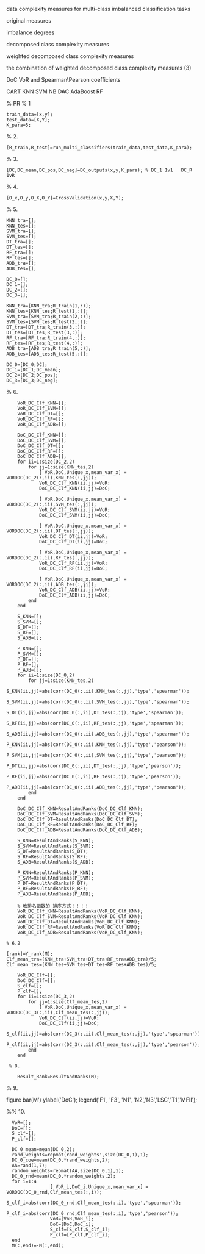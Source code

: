 data complexity measures for multi-class imbalanced classification tasks

original measures 

imbalance degrees

decomposed class complexity measures

weighted decomposed class complexity measures 

the combination of weighted decomposed class complexity measures (3)

DoC VoR and Spearman\Pearson coefficients 

CART KNN SVM  NB DAC AdaBoost RF

% PR 
% 1

    train_data=[x,y];
    test_data=[X,Y];
    K_para=5;      
    
% 2. 

    [R_train,R_test]=run_multi_classifiers(train_data,test_data,K_para);
    
% 3. 

    [DC,DC_mean,DC_pos,DC_neg]=DC_outputs(x,y,K_para); % DC_1 1v1   DC_R 1vR
    
% 4. 

    [O_x,O_y,O_X,O_Y]=CrossValidation(x,y,X,Y);
    
% 5.

    KNN_tra=[];
    KNN_tes=[];
    SVM_tra=[];
    SVM_tes=[];
    DT_tra=[];
    DT_tes=[];
    RF_tra=[];
    RF_tes=[];
    ADB_tra=[];
    ADB_tes=[];

    DC_0=[];
    DC_1=[];
    DC_2=[];
    DC_3=[];

    KNN_tra=[KNN_tra;R_train(1,:)];
    KNN_tes=[KNN_tes;R_test(1,:)];
    SVM_tra=[SVM_tra;R_train(2,:)];
    SVM_tes=[SVM_tes;R_test(2,:)];
    DT_tra=[DT_tra;R_train(3,:)];
    DT_tes=[DT_tes;R_test(3,:)];
    RF_tra=[RF_tra;R_train(4,:)];
    RF_tes=[RF_tes;R_test(4,:)];
    ADB_tra=[ADB_tra;R_train(5,:)];
    ADB_tes=[ADB_tes;R_test(5,:)];

    DC_0=[DC_0;DC];
    DC_1=[DC_1;DC_mean];
    DC_2=[DC_2;DC_pos];
    DC_3=[DC_3;DC_neg];
    
% 6. 

        VoR_DC_Clf_KNN=[];
        VoR_DC_Clf_SVM=[];
        VoR_DC_Clf_DT=[];
        VoR_DC_Clf_RF=[];
        VoR_DC_Clf_ADB=[];
        
        DoC_DC_Clf_KNN=[];
        DoC_DC_Clf_SVM=[];
        DoC_DC_Clf_DT=[];
        DoC_DC_Clf_RF=[];
        DoC_DC_Clf_ADB=[];      
        for ii=1:size(DC_2,2)
            for jj=1:size(KNN_tes,2)
                [ VoR,DoC,Unique_x,mean_var_x] = VORDOC(DC_2(:,ii),KNN_tes(:,jj));
                VoR_DC_Clf_KNN(ii,jj)=VoR;
                DoC_DC_Clf_KNN(ii,jj)=DoC;
                
                [ VoR,DoC,Unique_x,mean_var_x] = VORDOC(DC_2(:,ii),SVM_tes(:,jj));
                VoR_DC_Clf_SVM(ii,jj)=VoR;
                DoC_DC_Clf_SVM(ii,jj)=DoC;
                
                [ VoR,DoC,Unique_x,mean_var_x] = VORDOC(DC_2(:,ii),DT_tes(:,jj));
                VoR_DC_Clf_DT(ii,jj)=VoR;
                DoC_DC_Clf_DT(ii,jj)=DoC;
                
                [ VoR,DoC,Unique_x,mean_var_x] = VORDOC(DC_2(:,ii),RF_tes(:,jj));
                VoR_DC_Clf_RF(ii,jj)=VoR;
                DoC_DC_Clf_RF(ii,jj)=DoC;
                
                [ VoR,DoC,Unique_x,mean_var_x] = VORDOC(DC_2(:,ii),ADB_tes(:,jj));
                VoR_DC_Clf_ADB(ii,jj)=VoR;
                DoC_DC_Clf_ADB(ii,jj)=DoC;           
            end
        end
   
        S_KNN=[];
        S_SVM=[];
        S_DT=[];
        S_RF=[];
        S_ADB=[];
        
        P_KNN=[];
        P_SVM=[];
        P_DT=[];
        P_RF=[];
        P_ADB=[];     
        for ii=1:size(DC_0,2)
            for jj=1:size(KNN_tes,2)
                S_KNN(ii,jj)=abs(corr(DC_0(:,ii),KNN_tes(:,jj),'type','spearman'));
                S_SVM(ii,jj)=abs(corr(DC_0(:,ii),SVM_tes(:,jj),'type','spearman'));
                S_DT(ii,jj)=abs(corr(DC_0(:,ii),DT_tes(:,jj),'type','spearman'));
                S_RF(ii,jj)=abs(corr(DC_0(:,ii),RF_tes(:,jj),'type','spearman'));
                S_ADB(ii,jj)=abs(corr(DC_0(:,ii),ADB_tes(:,jj),'type','spearman'));
                P_KNN(ii,jj)=abs(corr(DC_0(:,ii),KNN_tes(:,jj),'type','pearson'));
                P_SVM(ii,jj)=abs(corr(DC_0(:,ii),SVM_tes(:,jj),'type','pearson'));
                P_DT(ii,jj)=abs(corr(DC_0(:,ii),DT_tes(:,jj),'type','pearson'));
                P_RF(ii,jj)=abs(corr(DC_0(:,ii),RF_tes(:,jj),'type','pearson'));
                P_ADB(ii,jj)=abs(corr(DC_0(:,ii),ADB_tes(:,jj),'type','pearson'));
            end
        end
        
        DoC_DC_Clf_KNN=ResultAndRanks(DoC_DC_Clf_KNN);
        DoC_DC_Clf_SVM=ResultAndRanks(DoC_DC_Clf_SVM);
        DoC_DC_Clf_DT=ResultAndRanks(DoC_DC_Clf_DT);
        DoC_DC_Clf_RF=ResultAndRanks(DoC_DC_Clf_RF);
        DoC_DC_Clf_ADB=ResultAndRanks(DoC_DC_Clf_ADB);
        
        S_KNN=ResultAndRanks(S_KNN);
        S_SVM=ResultAndRanks(S_SVM);
        S_DT=ResultAndRanks(S_DT);
        S_RF=ResultAndRanks(S_RF);
        S_ADB=ResultAndRanks(S_ADB);
        
        P_KNN=ResultAndRanks(P_KNN);
        P_SVM=ResultAndRanks(P_SVM);
        P_DT=ResultAndRanks(P_DT);
        P_RF=ResultAndRanks(P_RF);
        P_ADB=ResultAndRanks(P_ADB);
        
        % 改排名函数的 排序方式！！！！
        VoR_DC_Clf_KNN=ResultAndRanks(VoR_DC_Clf_KNN);
        VoR_DC_Clf_SVM=ResultAndRanks(VoR_DC_Clf_KNN);
        VoR_DC_Clf_DT=ResultAndRanks(VoR_DC_Clf_KNN);
        VoR_DC_Clf_RF=ResultAndRanks(VoR_DC_Clf_KNN);
        VoR_DC_Clf_ADB=ResultAndRanks(VoR_DC_Clf_KNN);
             
    % 6.2 

    [rank]=Y_rank(M);
    Clf_mean_tra=(KNN_tra+SVM_tra+DT_tra+RF_tra+ADB_tra)/5;
    Clf_mean_tes=(KNN_tes+SVM_tes+DT_tes+RF_tes+ADB_tes)/5;
    
        VoR_DC_Clf=[]; 
        DoC_DC_Clf=[];
        S_clf=[];
        P_clf=[];
        for ii=1:size(DC_3,2)
            for jj=1:size(Clf_mean_tes,2)
                [ VoR,DoC,Unique_x,mean_var_x] = VORDOC(DC_3(:,ii),Clf_mean_tes(:,jj));
                VoR_DC_Clf(ii,jj)=VoR;
                DoC_DC_Clf(ii,jj)=DoC;
                S_clf(ii,jj)=abs(corr(DC_3(:,ii),Clf_mean_tes(:,jj),'type','spearman'));
                P_clf(ii,jj)=abs(corr(DC_3(:,ii),Clf_mean_tes(:,jj),'type','pearson'));
            end
        end
        
     % 8. 
        
        Result_Rank=ResultAndRanks(M);

% 9. 

figure
bar(M')
ylabel('DoC');
legend('F1', 'F3', 'N1', 'N2','N3','LSC','T1','MFII');


%% 10. 

      VoR=[];
      DoC=[];
      S_clf=[];
      P_clf=[];
      
      DC_0_mean=mean(DC_0,2);
      rand_weights=repmat(rand_weights',size(DC_0,1),1);
      DC_0_coe=mean(DC_0.*rand_weights,2);
      AA=rand(1,7);
      random_weights=repmat(AA,size(DC_0,1),1);
      DC_0_rnd=mean(DC_0.*random_weights,2);
      for i=1:4
                    [ VoR_i,DoC_i,Unique_x,mean_var_x] = VORDOC(DC_0_rnd,Clf_mean_tes(:,i));
                    S_clf_i=abs(corr(DC_0_rnd,Clf_mean_tes(:,i),'type','spearman'));
                    P_clf_i=abs(corr(DC_0_rnd,Clf_mean_tes(:,i),'type','pearson'));
                    VoR=[VoR,VoR_i];
                    DoC=[DoC,DoC_i];
                    S_clf=[S_clf,S_clf_i];
                    P_clf=[P_clf,P_clf_i];
      end
      M(:,end)=-M(:,end);
